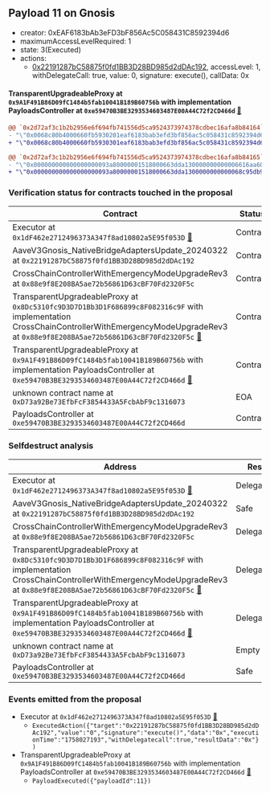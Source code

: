 ## Payload 11 on Gnosis

- creator: 0xEAF6183bAb3eFD3bF856Ac5C058431C8592394d6
- maximumAccessLevelRequired: 1
- state: 3(Executed)
- actions:
  - [0x22191287bC58875f0fd1BB3D28BD985d2dDAc192](https://gnosisscan.io/tx/0x22191287bC58875f0fd1BB3D28BD985d2dDAc192), accessLevel: 1, withDelegateCall: true, value: 0, signature: execute(), callData: 0x

#### TransparentUpgradeableProxy at `0x9A1F491B86D09fC1484b5fab10041B189B60756b` with implementation PayloadsController at `0xe59470B3BE3293534603487E00A44C72f2CD466d` [:ghost:](https://github.com/bgd-labs/aave-address-book  "GovernanceV3Gnosis.PAYLOADS_CONTROLLER")

```diff
@@ `0x2d72af3c1b2b2956e6f694fb741556d5ca9524373974378cdbec16afa8b84164` raw  @@
- "\"0x0068c80b4000660fb5930201eaf6183bab3efd3bf856ac5c058431c8592394d6\""
+ "\"0x0068c80b4000660fb5930301eaf6183bab3efd3bf856ac5c058431c8592394d6\""

@@ `0x2d72af3c1b2b2956e6f694fb741556d5ca9524373974378cdbec16afa8b84165` raw  @@
- "\"0x000000000000000000093a80000001518000663dda130000000000006616aa60\""
+ "\"0x000000000000000000093a80000001518000663dda1300000000000068c95db9\""

```
### Verification status for contracts touched in the proposal

| Contract | Status |
|---------|------------|
| Executor at `0x1dF462e2712496373A347f8ad10802a5E95f053D` [:ghost:](https://github.com/bgd-labs/aave-address-book  "AaveV3Gnosis.ACL_ADMIN") | Contract |
| AaveV3Gnosis_NativeBridgeAdaptersUpdate_20240322 at `0x22191287bC58875f0fd1BB3D28BD985d2dDAc192` | Contract |
| CrossChainControllerWithEmergencyModeUpgradeRev3 at `0x88e9f8E208BA5ae72b56861D63cBF70Fd2320F5c` | Contract |
| TransparentUpgradeableProxy at `0x8Dc5310fc9D3D7D1Bb3D1F686899c8F082316c9F` with implementation CrossChainControllerWithEmergencyModeUpgradeRev3 at `0x88e9f8E208BA5ae72b56861D63cBF70Fd2320F5c` [:ghost:](https://github.com/bgd-labs/aave-address-book  "GovernanceV3Gnosis.CROSS_CHAIN_CONTROLLER") | Contract |
| TransparentUpgradeableProxy at `0x9A1F491B86D09fC1484b5fab10041B189B60756b` with implementation PayloadsController at `0xe59470B3BE3293534603487E00A44C72f2CD466d` [:ghost:](https://github.com/bgd-labs/aave-address-book  "GovernanceV3Gnosis.PAYLOADS_CONTROLLER") | Contract |
| unknown contract name at `0xD73a92Be73EfbFcF3854433A5FcbAbF9c1316073` | EOA |
| PayloadsController at `0xe59470B3BE3293534603487E00A44C72f2CD466d` | Contract |

### Selfdestruct analysis

| Address | Result |
|---------|------------|
| Executor at `0x1dF462e2712496373A347f8ad10802a5E95f053D` [:ghost:](https://github.com/bgd-labs/aave-address-book  "AaveV3Gnosis.ACL_ADMIN") | DelegateCall |
| AaveV3Gnosis_NativeBridgeAdaptersUpdate_20240322 at `0x22191287bC58875f0fd1BB3D28BD985d2dDAc192` | Safe |
| CrossChainControllerWithEmergencyModeUpgradeRev3 at `0x88e9f8E208BA5ae72b56861D63cBF70Fd2320F5c` | DelegateCall |
| TransparentUpgradeableProxy at `0x8Dc5310fc9D3D7D1Bb3D1F686899c8F082316c9F` with implementation CrossChainControllerWithEmergencyModeUpgradeRev3 at `0x88e9f8E208BA5ae72b56861D63cBF70Fd2320F5c` [:ghost:](https://github.com/bgd-labs/aave-address-book  "GovernanceV3Gnosis.CROSS_CHAIN_CONTROLLER") | DelegateCall |
| TransparentUpgradeableProxy at `0x9A1F491B86D09fC1484b5fab10041B189B60756b` with implementation PayloadsController at `0xe59470B3BE3293534603487E00A44C72f2CD466d` [:ghost:](https://github.com/bgd-labs/aave-address-book  "GovernanceV3Gnosis.PAYLOADS_CONTROLLER") | DelegateCall |
| unknown contract name at `0xD73a92Be73EfbFcF3854433A5FcbAbF9c1316073` | Empty |
| PayloadsController at `0xe59470B3BE3293534603487E00A44C72f2CD466d` | Safe |

### Events emitted from the proposal

- Executor at `0x1dF462e2712496373A347f8ad10802a5E95f053D` [:ghost:](https://github.com/bgd-labs/aave-address-book  "AaveV3Gnosis.ACL_ADMIN")
  - `ExecutedAction({"target":"0x22191287bC58875f0fd1BB3D28BD985d2dDAc192","value":"0","signature":"execute()","data":"0x","executionTime":"1758027193","withDelegatecall":true,"resultData":"0x"})`
- TransparentUpgradeableProxy at `0x9A1F491B86D09fC1484b5fab10041B189B60756b` with implementation PayloadsController at `0xe59470B3BE3293534603487E00A44C72f2CD466d` [:ghost:](https://github.com/bgd-labs/aave-address-book  "GovernanceV3Gnosis.PAYLOADS_CONTROLLER")
  - `PayloadExecuted({"payloadId":11})`
